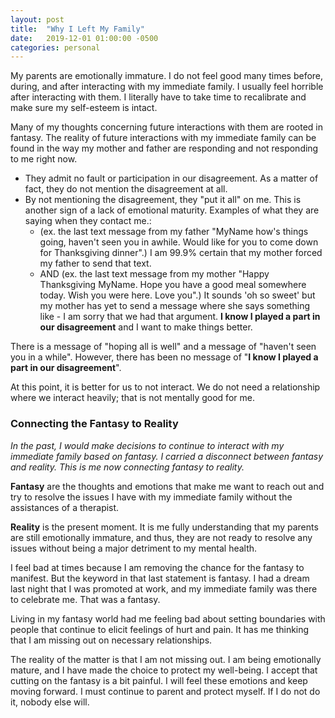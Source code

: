 ```yaml
---
layout: post
title:  "Why I Left My Family"
date:   2019-12-01 01:00:00 -0500
categories: personal
---
```

My parents are emotionally immature.
I do not feel good many times before, during, and after interacting with my immediate family. I usually feel horrible after interacting with them. I literally have to take time to recalibrate and make sure my self-esteem is intact.

Many of my thoughts concerning future interactions with them are rooted in fantasy.
The reality of future interactions with my immediate family can be found in the way my mother and father are responding and not responding to me right now. 
- They admit no fault or participation in our disagreement. As a matter of fact, they do not mention the disagreement at all. 
- By not mentioning the disagreement, they "put it all" on me. This is another sign of a lack of emotional maturity. Examples of what they are saying when they contact me.: 
	- (ex. the last text message from my father "MyName how's things going, haven't seen you in awhile. Would like for you to come down for Thanksgiving dinner".) I am 99.9% certain that my mother forced my father to send that text. 
	- AND (ex. the last text message from my mother "Happy Thanksgiving MyName. Hope you have a good meal somewhere today. Wish you were here. Love you".) It sounds 'oh so sweet' but my mother has yet to send a message where she says something like - I am sorry that we had that argument. **I know I played a part in our disagreement** and I want to make things better.

There is a message of "hoping all is well" and a message of "haven't seen you in a while". However, there has been no message of "**I know I played a part in our disagreement**". 

At this point, it is better for us to not interact. We do not need a relationship where we interact heavily; that is not mentally good for me.

### Connecting the Fantasy to Reality
*In the past, I would make decisions to continue to interact with my immediate family based on fantasy. I carried a disconnect between fantasy and reality. This is me now connecting fantasy to reality.*

**Fantasy** are the thoughts and emotions that make me want to reach out and try to resolve the issues I have with my immediate family without the assistances of a therapist.

**Reality** is the present moment. It is me fully understanding that my parents are still emotionally immature, and thus, they are not ready to resolve any issues without being a major detriment to my mental health.  

I feel bad at times because I am removing the chance for the fantasy to manifest. But the keyword in that last statement is fantasy. I had a dream last night that I was promoted at work, and my immediate family was there to celebrate me. That was a fantasy.


Living in my fantasy world had me feeling bad about setting boundaries with people that continue to elicit feelings of hurt and pain. It has me thinking that I am missing out on necessary relationships.

The reality of the matter is that I am not missing out. I am being emotionally mature, and I have made the choice to protect my well-being. I accept that cutting on the fantasy is a bit painful. I will feel these emotions and keep moving forward. I must continue to parent and protect myself. If I do not do it, nobody else will.



